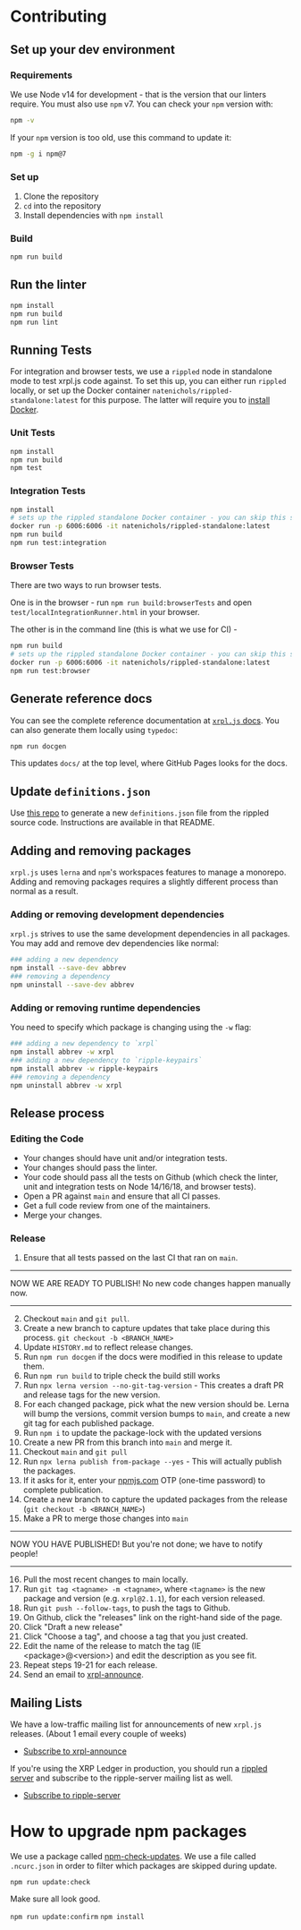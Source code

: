 # Contributing

## Set up your dev environment

### Requirements

We use Node v14 for development - that is the version that our linters require.
You must also use `npm` v7. You can check your `npm` version with:

```bash
npm -v
```

If your `npm` version is too old, use this command to update it:

```bash
npm -g i npm@7
```

### Set up

1. Clone the repository
2. `cd` into the repository
3. Install dependencies with `npm install`

### Build

```bash
npm run build
```

## Run the linter

```bash
npm install
npm run build
npm run lint
```

## Running Tests
For integration and browser tests, we use a `rippled` node in standalone mode to test xrpl.js code against. To set this up, you can either run `rippled` locally, or set up the Docker container `natenichols/rippled-standalone:latest` for this purpose. The latter will require you to [install Docker](https://docs.docker.com/get-docker/).

### Unit Tests

```bash
npm install
npm run build
npm test
```

### Integration Tests

```bash
npm install
# sets up the rippled standalone Docker container - you can skip this step if you already have it set up
docker run -p 6006:6006 -it natenichols/rippled-standalone:latest
npm run build
npm run test:integration
```

### Browser Tests

There are two ways to run browser tests.

One is in the browser - run `npm run build:browserTests` and open `test/localIntegrationRunner.html` in your browser.

The other is in the command line (this is what we use for CI) -

```bash
npm run build
# sets up the rippled standalone Docker container - you can skip this step if you already have it set up
docker run -p 6006:6006 -it natenichols/rippled-standalone:latest
npm run test:browser
```

## Generate reference docs

You can see the complete reference documentation at [`xrpl.js` docs](https://js.xrpl.org). You can also generate them locally using `typedoc`:

```bash
npm run docgen
```

This updates `docs/` at the top level, where GitHub Pages looks for the docs.

## Update `definitions.json`
Use [this repo](https://github.com/RichardAH/xrpl-codec-gen) to generate a new `definitions.json` file from the rippled source code. Instructions are available in that README.

## Adding and removing packages

`xrpl.js` uses `lerna` and `npm`'s workspaces features to manage a monorepo.
Adding and removing packages requires a slightly different process than normal
as a result.

### Adding or removing development dependencies

`xrpl.js` strives to use the same development dependencies in all packages.
You may add and remove dev dependencies like normal:

```bash
### adding a new dependency
npm install --save-dev abbrev
### removing a dependency
npm uninstall --save-dev abbrev
```

### Adding or removing runtime dependencies

You need to specify which package is changing using the `-w` flag:

```bash
### adding a new dependency to `xrpl`
npm install abbrev -w xrpl
### adding a new dependency to `ripple-keypairs`
npm install abbrev -w ripple-keypairs
### removing a dependency
npm uninstall abbrev -w xrpl
```

## Release process

### Editing the Code

* Your changes should have unit and/or integration tests.
* Your changes should pass the linter.
* Your code should pass all the tests on Github (which check the linter, unit and integration tests on Node 14/16/18, and browser tests).
* Open a PR against `main` and ensure that all CI passes.
* Get a full code review from one of the maintainers.
* Merge your changes.

### Release

1. Ensure that all tests passed on the last CI that ran on `main`.
___
NOW WE ARE READY TO PUBLISH! No new code changes happen manually now.
___
2. Checkout `main` and `git pull`.
3. Create a new branch to capture updates that take place during this process. `git checkout -b <BRANCH_NAME>`
4. Update `HISTORY.md` to reflect release changes.
5. Run `npm run docgen` if the docs were modified in this release to update them.
6. Run `npm run build` to triple check the build still works
7. Run `npx lerna version --no-git-tag-version` - This creates a draft PR and release tags for the new version.
8. For each changed package, pick what the new version should be. Lerna will bump the versions, commit version bumps to `main`, and create a new git tag for each published package.
9. Run `npm i` to update the package-lock with the updated versions
10. Create a new PR from this branch into `main` and merge it.
11. Checkout `main` and `git pull`
12. Run `npx lerna publish from-package --yes` - This will actually publish the packages.
13. If it asks for it, enter your [npmjs.com](https://npmjs.com) OTP (one-time password) to complete publication.
14. Create a new branch to capture the updated packages from the release (`git checkout -b <BRANCH_NAME>`)
15. Make a PR to merge those changes into `main`

___
NOW YOU HAVE PUBLISHED! But you're not done; we have to notify people!
___
16. Pull the most recent changes to main locally.
17. Run `git tag <tagname> -m <tagname>`, where `<tagname>` is the new package and version (e.g. `xrpl@2.1.1`), for each version released.
18. Run `git push --follow-tags`, to push the tags to Github.
19. On Github, click the "releases" link on the right-hand side of the page.
20. Click "Draft a new release"
21. Click "Choose a tag", and choose a tag that you just created.
22. Edit the name of the release to match the tag (IE \<package\>@\<version\>) and edit the description as you see fit.
23. Repeat steps 19-21 for each release.
24. Send an email to [xrpl-announce](https://groups.google.com/g/xrpl-announce).

## Mailing Lists
We have a low-traffic mailing list for announcements of new `xrpl.js` releases. (About 1 email every couple of weeks)

+ [Subscribe to xrpl-announce](https://groups.google.com/g/xrpl-announce)

If you're using the XRP Ledger in production, you should run a [rippled server](https://github.com/ripple/rippled) and subscribe to the ripple-server mailing list as well.

+ [Subscribe to ripple-server](https://groups.google.com/g/ripple-server)

# How to upgrade npm packages

We use a package called [npm-check-updates](https://www.npmjs.com/package/npm-check-updates). We use a file called `.ncurc.json` in order to filter which packages are skipped during update.

`npm run update:check`

Make sure all look good.

`npm run update:confirm`
`npm install`
